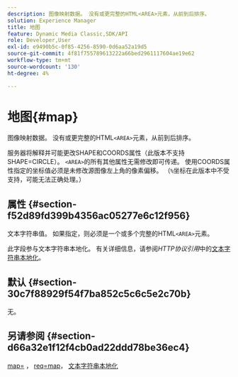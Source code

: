 ```yaml
---
description: 图像映射数据。 没有或更完整的HTML<AREA>元素，从前到后排序。
solution: Experience Manager
title: 地图
feature: Dynamic Media Classic,SDK/API
role: Developer,User
exl-id: e9490b5c-0f85-4256-8590-0d6aa52a19d5
source-git-commit: 4f81f755789613222a66bed2961117604ae19e62
workflow-type: tm+mt
source-wordcount: '130'
ht-degree: 4%

---
```


# 地图{#map}

图像映射数据。 没有或更完整的HTML`<AREA>`元素，从前到后排序。

服务器将解释并可能更改SHAPE和COORDS属性（此版本不支持SHAPE=CIRCLE）。 `<AREA>`的所有其他属性无需修改即可传递。 使用COORDS属性指定的坐标值必须是未修改源图像左上角的像素偏移。 （`%`坐标在此版本中不受支持，可能无法正确处理。）

## 属性 {#section-f52d89fd399b4356ac05277e6c12f956}

文本字符串值。 如果指定，则必须是一个或多个完整的HTML`<AREA>`元素。

此字段参与文本字符串本地化。 有关详细信息，请参阅&#x200B;*HTTP协议引用*&#x200B;中的[文本字符串本地化](/help/aem-is-ir-api/is-api/http-ref/image-serving-api-ref/c-http-protocol-reference/c-syntax-and-features/r-text-string-localization.md)。

## 默认 {#section-30c7f88929f54f7ba852c5c6c5e2c70b}

无。

## 另请参阅 {#section-d66a32e1f12f4cb0ad22ddd78be36ec4}

[map=](/help/aem-is-ir-api/is-api/http-ref/image-serving-api-ref/c-http-protocol-reference/c-command-reference/r-map.md) ， [req=map](/help/aem-is-ir-api/is-api/http-ref/image-serving-api-ref/c-http-protocol-reference/c-command-reference/r-req/r-req.md)， [文本字符串本地化](/help/aem-is-ir-api/is-api/http-ref/image-serving-api-ref/c-http-protocol-reference/c-syntax-and-features/r-text-string-localization.md)

